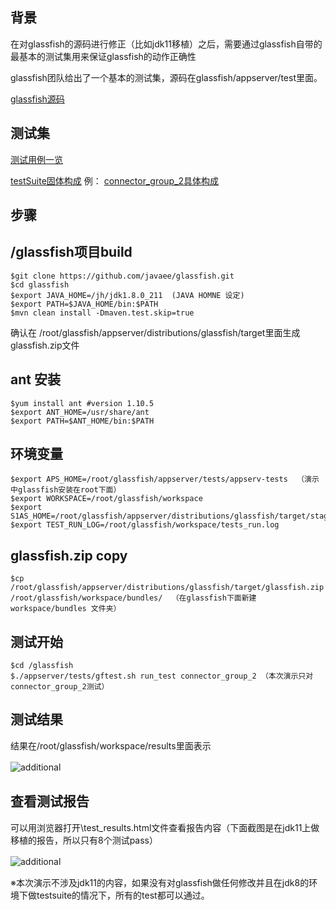 ## 背景
在对glassfish的源码进行修正（比如jdk11移植）之后，需要通过glassfish自带的最基本的测试集用来保证glassfish的动作正确性<p>
glassfish团队给出了一个基本的测试集，源码在glassfish/appserver/test里面。<p>
[glassfish源码](https://github.com/eclipse-ee4j/glassfish)

## 测试集
[测试用例一览 ](https://github.com/eclipse-ee4j/glassfish/blob/master/Jenkinsfile) <p>
[testSuite固体构成](https://download.oracle.com/glassfish/prs/22578/test-results--2018-09-03--22:47:01/index.html)
例：
[connector_group_2具体构成](https://download.oracle.com/glassfish/prs/22578/test-results--2018-09-03--22:47:01/connector_group_2/test_results_junit.xml)

## 步骤

## /glassfish项目build
    $git clone https://github.com/javaee/glassfish.git
    $cd glassfish
    $export JAVA_HOME=/jh/jdk1.8.0_211  (JAVA HOMNE 设定)
    $export PATH=$JAVA_HOME/bin:$PATH  
    $mvn clean install -Dmaven.test.skip=true
确认在 /root/glassfish/appserver/distributions/glassfish/target里面生成glassfish.zip文件

## ant 安装
    $yum install ant #version 1.10.5
    $export ANT_HOME=/usr/share/ant
    $export PATH=$ANT_HOME/bin:$PATH
    
## 环境变量 
    $export APS_HOME=/root/glassfish/appserver/tests/appserv-tests  （演示中glassfish安装在root下面）
    $export WORKSPACE=/root/glassfish/workspace
    $export S1AS_HOME=/root/glassfish/appserver/distributions/glassfish/target/stage/glassfish5/glassfish
    $export TEST_RUN_LOG=/root/glassfish/workspace/tests_run.log
## glassfish.zip copy
    $cp /root/glassfish/appserver/distributions/glassfish/target/glassfish.zip  /root/glassfish/workspace/bundles/  （在glassfish下面新建 workspace/bundles 文件夹）

## 测试开始
    $cd /glassfish
    $./appserver/tests/gftest.sh run_test connector_group_2 （本次演示只对connector_group_2测试）
    
## 测试结果
 结果在/root/glassfish/workspace/results里面表示 <p>
 ![additional](https://i.ibb.co/sgynCym/glassfishtest1.png "")　<p>

 
## 查看测试报告
可以用浏览器打开\test_results.html文件查看报告内容（下面截图是在jdk11上做移植的报告，所以只有8个测试pass）<p>
 ![additional](https://i.ibb.co/PrJd6fz/glassfishtest2.png "")　<p>
※本次演示不涉及jdk11的内容，如果没有对glassfish做任何修改并且在jdk8的环境下做testsuite的情况下，所有的test都可以通过。

